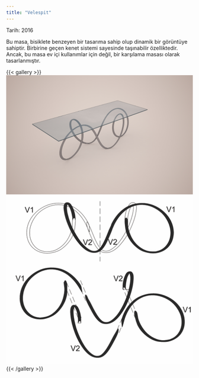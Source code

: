 ```yaml
---
title: "Velespit"
---
```


Tarih: 2016

Bu masa, bisiklete benzeyen bir tasarıma sahip olup dinamik bir görüntüye sahiptir. Birbirine geçen kenet sistemi sayesinde taşınabilir özelliktedir. Ancak, bu masa ev içi kullanımlar için değil, bir karşılama masası olarak tasarlanmıştır.

{{< gallery >}}
<img src="featured.jpg" class="grid-w50 md:grid-w33 xl:grid-w25" />
<img src="velespit_01.png" class="grid-w50 md:grid-w33 xl:grid-w25" />
{{< /gallery >}}
